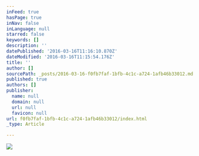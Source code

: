 ```yaml
---
inFeed: true
hasPage: true
inNav: false
inLanguage: null
starred: false
keywords: []
description: ''
datePublished: '2016-03-16T11:16:10.870Z'
dateModified: '2016-03-16T11:15:54.176Z'
title: ''
author: []
sourcePath: _posts/2016-03-16-f0fb7faf-1bfb-4c1c-a724-1afb46b33012.md
published: true
authors: []
publisher:
  name: null
  domain: null
  url: null
  favicon: null
url: f0fb7faf-1bfb-4c1c-a724-1afb46b33012/index.html
_type: Article

---
```

![](https://s3-us-west-2.amazonaws.com/the-grid-img/p/7e4bb48c339accbc8d9a70faea6407a8eecd3fac.jpg)